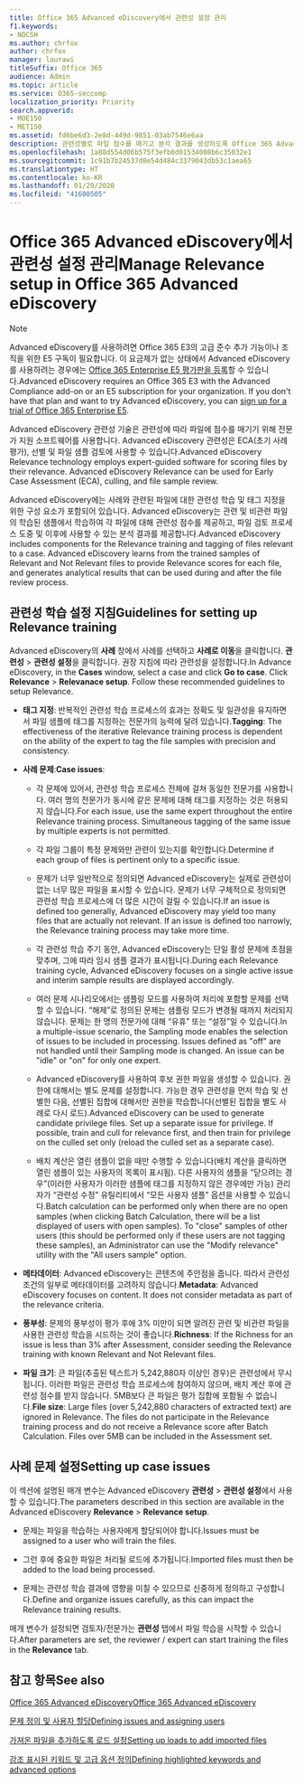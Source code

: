 ```yaml
---
title: Office 365 Advanced eDiscovery에서 관련성 설정 관리
f1.keywords:
- NOCSH
ms.author: chrfox
author: chrfox
manager: laurawi
titleSuffix: Office 365
audience: Admin
ms.topic: article
ms.service: O365-seccomp
localization_priority: Priority
search.appverid:
- MOE150
- MET150
ms.assetid: fd6be6d3-2e8d-449d-9851-03ab7546e6aa
description: 관련성별로 파일 점수를 매기고 분석 결과를 생성하도록 Office 365 Advanced eDiscovery의 관련성 학습을 설정하기 위한 권장 사항을 읽어봅니다.
ms.openlocfilehash: 1a88d554d06b575f3efb0d01534008b6c35032e1
ms.sourcegitcommit: 1c91b7b24537d0e54d484c3379043db53c1aea65
ms.translationtype: HT
ms.contentlocale: ko-KR
ms.lasthandoff: 01/29/2020
ms.locfileid: "41600505"
---
```

# <a name="manage-relevance-setup-in-office-365-advanced-ediscovery"></a><span data-ttu-id="a3baa-103">Office 365 Advanced eDiscovery에서 관련성 설정 관리</span><span class="sxs-lookup"><span data-stu-id="a3baa-103">Manage Relevance setup in Office 365 Advanced eDiscovery</span></span>

> [!NOTE]
> <span data-ttu-id="a3baa-p101">Advanced eDiscovery를 사용하려면 Office 365 E3의 고급 준수 추가 기능이나 조직을 위한 E5 구독이 필요합니다. 이 요금제가 없는 상태에서 Advanced eDiscovery를 사용하려는 경우에는 [Office 365 Enterprise E5 평가판을 등록](https://go.microsoft.com/fwlink/p/?LinkID=698279)할 수 있습니다.</span><span class="sxs-lookup"><span data-stu-id="a3baa-p101">Advanced eDiscovery requires an Office 365 E3 with the Advanced Compliance add-on or an E5 subscription for your organization. If you don't have that plan and want to try Advanced eDiscovery, you can [sign up for a trial of Office 365 Enterprise E5](https://go.microsoft.com/fwlink/p/?LinkID=698279).</span></span> 
  
 <span data-ttu-id="a3baa-p102">Advanced eDiscovery 관련성 기술은 관련성에 따라 파일에 점수를 매기기 위해 전문가 지원 소프트웨어를 사용합니다. Advanced eDiscovery 관련성은 ECA(초기 사례 평가), 선별 및 파일 샘플 검토에 사용할 수 있습니다.</span><span class="sxs-lookup"><span data-stu-id="a3baa-p102">Advanced eDiscovery Relevance technology employs expert-guided software for scoring files by their relevance. Advanced eDiscovery Relevance can be used for Early Case Assessment (ECA), culling, and file sample review.</span></span> 
  
 <span data-ttu-id="a3baa-p103">Advanced eDiscovery에는 사례와 관련된 파일에 대한 관련성 학습 및 태그 지정을 위한 구성 요소가 포함되어 있습니다. Advanced eDiscovery는 관련 및 비관련 파일의 학습된 샘플에서 학습하여 각 파일에 대해 관련성 점수를 제공하고, 파일 검토 프로세스 도중 및 이후에 사용할 수 있는 분석 결과를 제공합니다.</span><span class="sxs-lookup"><span data-stu-id="a3baa-p103">Advanced eDiscovery includes components for the Relevance training and tagging of files relevant to a case. Advanced eDiscovery learns from the trained samples of Relevant and Not Relevant files to provide Relevance scores for each file, and generates analytical results that can be used during and after the file review process.</span></span> 
  
## <a name="guidelines-for-setting-up-relevance-training"></a><span data-ttu-id="a3baa-110">관련성 학습 설정 지침</span><span class="sxs-lookup"><span data-stu-id="a3baa-110">Guidelines for setting up Relevance training</span></span>

 <span data-ttu-id="a3baa-p104">Advanced eDiscovery의 **사례** 창에서 사례를 선택하고 **사례로 이동**을 클릭합니다. **관련성** \> **관련성 설정**을 클릭합니다. 권장 지침에 따라 관련성을 설정합니다.</span><span class="sxs-lookup"><span data-stu-id="a3baa-p104">In Advance eDiscovery, in the **Cases** window, select a case and click **Go to case**. Click **Relevance** \> **Relevanace setup**. Follow these recommended guidelines to setup Relevance.</span></span> 
  
- <span data-ttu-id="a3baa-114">**태그 지정**: 반복적인 관련성 학습 프로세스의 효과는 정확도 및 일관성을 유지하면서 파일 샘플에 태그를 지정하는 전문가의 능력에 달려 있습니다.</span><span class="sxs-lookup"><span data-stu-id="a3baa-114">**Tagging**: The effectiveness of the iterative Relevance training process is dependent on the ability of the expert to tag the file samples with precision and consistency.</span></span>
    
- <span data-ttu-id="a3baa-115">**사례 문제**:</span><span class="sxs-lookup"><span data-stu-id="a3baa-115">**Case issues**:</span></span> 
    
  - <span data-ttu-id="a3baa-p105">각 문제에 있어서, 관련성 학습 프로세스 전체에 걸쳐 동일한 전문가를 사용합니다. 여러 명의 전문가가 동시에 같은 문제에 대해 태그를 지정하는 것은 허용되지 않습니다.</span><span class="sxs-lookup"><span data-stu-id="a3baa-p105">For each issue, use the same expert throughout the entire Relevance training process. Simultaneous tagging of the same issue by multiple experts is not permitted.</span></span>
    
  - <span data-ttu-id="a3baa-118">각 파일 그룹이 특정 문제와만 관련이 있는지를 확인합니다.</span><span class="sxs-lookup"><span data-stu-id="a3baa-118">Determine if each group of files is pertinent only to a specific issue.</span></span> 
    
  - <span data-ttu-id="a3baa-p106">문제가 너무 일반적으로 정의되면 Advanced eDiscovery는 실제로 관련성이 없는 너무 많은 파일을 표시할 수 있습니다. 문제가 너무 구체적으로 정의되면 관련성 학습 프로세스에 더 많은 시간이 걸릴 수 있습니다.</span><span class="sxs-lookup"><span data-stu-id="a3baa-p106">If an issue is defined too generally, Advanced eDiscovery may yield too many files that are actually not relevant. If an issue is defined too narrowly, the Relevance training process may take more time.</span></span> 
    
  - <span data-ttu-id="a3baa-121">각 관련성 학습 주기 동안, Advanced eDiscovery는 단일 활성 문제에 초점을 맞추며, 그에 따라 임시 샘플 결과가 표시됩니다.</span><span class="sxs-lookup"><span data-stu-id="a3baa-121">During each Relevance training cycle, Advanced eDiscovery focuses on a single active issue and interim sample results are displayed accordingly.</span></span>
    
  - <span data-ttu-id="a3baa-p107">여러 문제 시나리오에서는 샘플링 모드를 사용하여 처리에 포함할 문제를 선택할 수 있습니다. “해제”로 정의된 문제는 샘플링 모드가 변경될 때까지 처리되지 않습니다. 문제는 한 명의 전문가에 대해 “유휴” 또는 “설정”일 수 있습니다.</span><span class="sxs-lookup"><span data-stu-id="a3baa-p107">In a multiple-issue scenario, the Sampling mode enables the selection of issues to be included in processing. Issues defined as "off" are not handled until their Sampling mode is changed. An issue can be "idle" or "on" for only one expert.</span></span>
    
  -  <span data-ttu-id="a3baa-p108">Advanced eDiscovery를 사용하여 후보 권한 파일을 생성할 수 있습니다. 권한에 대해서는 별도 문제를 설정합니다. 가능한 경우 관련성을 먼저 학습 및 선별한 다음, 선별된 집합에 대해서만 권한을 학습합니다(선별된 집합을 별도 사례로 다시 로드).</span><span class="sxs-lookup"><span data-stu-id="a3baa-p108">Advanced eDiscovery can be used to generate candidate privilege files. Set up a separate issue for privilege. If possible, train and cull for relevance first, and then train for privilege on the culled set only (reload the culled set as a separate case).</span></span> 
    
  - <span data-ttu-id="a3baa-p109">배치 계산은 열린 샘플이 없을 때만 수행할 수 있습니다(배치 계산을 클릭하면 열린 샘플이 있는 사용자의 목록이 표시됨). 다른 사용자의 샘플을 “닫으려는 경우”(이러한 사용자가 이러한 샘플에 태그를 지정하지 않은 경우에만 가능) 관리자가 “관련성 수정” 유틸리티에서 “모든 사용자 샘플” 옵션을 사용할 수 있습니다.</span><span class="sxs-lookup"><span data-stu-id="a3baa-p109">Batch calculation can be performed only when there are no open samples (when clicking Batch Calculation, there will be a list displayed of users with open samples). To "close" samples of other users (this should be performed only if these users are not tagging these samples), an Administrator can use the "Modify relevance" utility with the "All users sample" option.</span></span>
    
- <span data-ttu-id="a3baa-p110">**메타데이터**: Advanced eDiscovery는 콘텐츠에 주안점을 줍니다. 따라서 관련성 조건의 일부로 메타데이터를 고려하지 않습니다.</span><span class="sxs-lookup"><span data-stu-id="a3baa-p110">**Metadata**: Advanced eDiscovery focuses on content. It does not consider metadata as part of the relevance criteria.</span></span> 
    
- <span data-ttu-id="a3baa-132">**풍부성**: 문제의 풍부성이 평가 후에 3% 미만이 되면 알려진 관련 및 비관련 파일을 사용한 관련성 학습을 시드하는 것이 좋습니다.</span><span class="sxs-lookup"><span data-stu-id="a3baa-132">**Richness**: If the Richness for an issue is less than 3% after Assessment, consider seeding the Relevance training with known Relevant and Not Relevant files.</span></span>
    
- <span data-ttu-id="a3baa-p111">**파일 크기**: 큰 파일(추출된 텍스트가 5,242,880자 이상인 경우)은 관련성에서 무시됩니다. 이러한 파일은 관련성 학습 프로세스에 참여하지 않으며, 배치 계산 후에 관련성 점수를 받지 않습니다. 5MB보다 큰 파일은 평가 집합에 포함될 수 없습니다.</span><span class="sxs-lookup"><span data-stu-id="a3baa-p111">**File size**: Large files (over 5,242,880 characters of extracted text) are ignored in Relevance. The files do not participate in the Relevance training process and do not receive a Relevance score after Batch Calculation. Files over 5MB can be included in the Assessment set.</span></span>
    
## <a name="setting-up-case-issues"></a><span data-ttu-id="a3baa-136">사례 문제 설정</span><span class="sxs-lookup"><span data-stu-id="a3baa-136">Setting up case issues</span></span>

<span data-ttu-id="a3baa-137">이 섹션에 설명된 매개 변수는 Advanced eDiscovery **관련성** \> **관련성 설정**에서 사용할 수 있습니다.</span><span class="sxs-lookup"><span data-stu-id="a3baa-137">The parameters described in this section are available in the Advanced eDiscovery **Relevance** \> **Relevance setup**.</span></span> 
  
- <span data-ttu-id="a3baa-138">문제는 파일을 학습하는 사용자에게 할당되어야 합니다.</span><span class="sxs-lookup"><span data-stu-id="a3baa-138">Issues must be assigned to a user who will train the files.</span></span>
    
- <span data-ttu-id="a3baa-139">그런 후에 중요한 파일은 처리될 로드에 추가됩니다.</span><span class="sxs-lookup"><span data-stu-id="a3baa-139">Imported files must then be added to the load being processed.</span></span>
    
- <span data-ttu-id="a3baa-140">문제는 관련성 학습 결과에 영향을 미칠 수 있으므로 신중하게 정의하고 구성합니다.</span><span class="sxs-lookup"><span data-stu-id="a3baa-140">Define and organize issues carefully, as this can impact the Relevance training results.</span></span>
    
<span data-ttu-id="a3baa-141">매개 변수가 설정되면 검토자/전문가는 **관련성** 탭에서 파일 학습을 시작할 수 있습니다.</span><span class="sxs-lookup"><span data-stu-id="a3baa-141">After parameters are set, the reviewer / expert can start training the files in the **Relevance** tab.</span></span> 
  
## <a name="see-also"></a><span data-ttu-id="a3baa-142">참고 항목</span><span class="sxs-lookup"><span data-stu-id="a3baa-142">See also</span></span>

[<span data-ttu-id="a3baa-143">Office 365 Advanced eDiscovery</span><span class="sxs-lookup"><span data-stu-id="a3baa-143">Office 365 Advanced eDiscovery</span></span>](office-365-advanced-ediscovery.md)
  
[<span data-ttu-id="a3baa-144">문제 정의 및 사용자 할당</span><span class="sxs-lookup"><span data-stu-id="a3baa-144">Defining issues and assigning users</span></span>](define-issues-and-assign-users.md)
  
[<span data-ttu-id="a3baa-145">가져온 파일을 추가하도록 로드 설정</span><span class="sxs-lookup"><span data-stu-id="a3baa-145">Setting up loads to add imported files</span></span>](set-up-loads-to-add-imported-files.md)
  
[<span data-ttu-id="a3baa-146">강조 표시된 키워드 및 고급 옵션 정의</span><span class="sxs-lookup"><span data-stu-id="a3baa-146">Defining highlighted keywords and advanced options</span></span>](define-highlighted-keywords-and-advanced-options.md)

